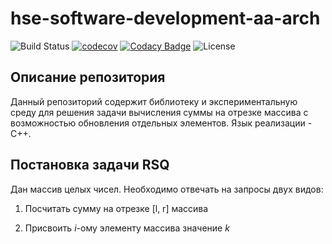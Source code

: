 # hse-software-development-aa-arch
![Build Status](https://github.com/EkaterinaNikolaeva/hse-software-development-aa-arch/actions/workflows/ci.yml/badge.svg)
[![codecov](https://codecov.io/gh/EkaterinaNikolaeva/hse-software-development-aa-arch/graph/badge.svg?token=3TD7AGNN9H)](https://codecov.io/gh/EkaterinaNikolaeva/hse-software-development-aa-arch)
[![Codacy Badge](https://app.codacy.com/project/badge/Grade/c6738c14413447e78cebd7ce79f8e130)](https://app.codacy.com/gh/EkaterinaNikolaeva/hse-software-development-aa-arch/dashboard?utm_source=gh&utm_medium=referral&utm_content=&utm_campaign=Badge_grade)
![License](https://img.shields.io/github/license/EkaterinaNikolaeva/hse-software-development-aa-arch)

## Описание репозитория

Данный репозиторий содержит библиотеку и экспериментальную среду для решения задачи вычисления суммы на отрезке массива с возможностью обновления отдельных элементов. Язык реализации - C++.

## Постановка задачи RSQ

Дан массив целых чисел. Необходимо отвечать на запросы двух видов:

1. Посчитать сумму на отрезке [l, r] массива

2. Присвоить $i$-ому элементу массива значение $k$
